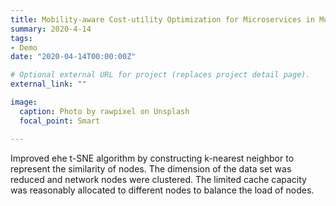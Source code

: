 ```yaml
---
title: Mobility-aware Cost-utility Optimization for Microservices in Multi-cell Mobile Edge Computing
summary: 2020-4-14
tags:
- Demo
date: "2020-04-14T00:00:00Z"

# Optional external URL for project (replaces project detail page).
external_link: ""

image:
  caption: Photo by rawpixel on Unsplash
  focal_point: Smart

---
```


Improved ehe t-SNE algorithm by constructing k-nearest neighbor to represent the similarity of nodes. The dimension of the data set was reduced and network nodes were clustered. The limited cache capacity was reasonably allocated to different nodes to balance the load of nodes.
